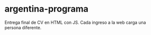 # argentina-programa
Entrega final de CV en HTML con JS.
Cada ingreso a la web carga una persona diferente.
